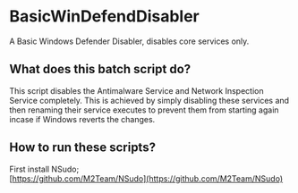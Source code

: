 # BasicWinDefendDisabler
A Basic Windows Defender Disabler, disables core services only.
## What does this batch script do?
This script disables the Antimalware Service and Network Inspection Service completely. This is achieved by simply disabling these services and then renaming their service executes to prevent them from starting again incase if Windows reverts the changes.

## How to run these scripts?
First install NSudo;  
[https://github.com/M2Team/NSudo](https://github.com/M2Team/NSudo)
